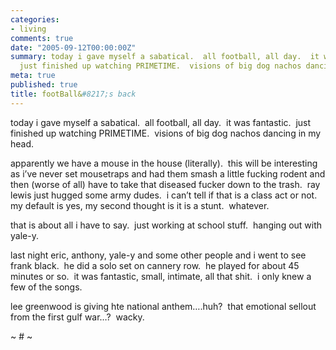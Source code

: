 ```yaml
---
categories:
- living
comments: true
date: "2005-09-12T00:00:00Z"
summary: today i gave myself a sabatical.  all football, all day.  it was fantastic. 
  just finished up watching PRIMETIME.  visions of big dog nachos dancing in my head.
meta: true
published: true
title: footBall&#8217;s back
---
```


today i gave myself a sabatical.  all football, all day.  it was fantastic.  just finished up watching PRIMETIME.  visions of big dog nachos dancing in my head.

apparently we have a mouse in the house (literally).  this will be interesting as i’ve never set mousetraps and had them smash a little fucking rodent and then (worse of all) have to take that diseased fucker down to the trash.  ray lewis just hugged some army dudes.  i can’t tell if that is a class act or not.  my default is yes, my second thought is it is a stunt.  whatever.

that is about all i have to say.  just working at school stuff.  hanging out with yale-y. 

last night eric, anthony, yale-y and some other people and i went to see frank black.  he did a solo set on cannery row.  he played for about 45 minutes or so.  it was fantastic, small, intimate, all that shit.  i only knew a few of the songs.

lee greenwood is giving hte national anthem….huh?  that emotional sellout from the first gulf war…?  wacky.

~ # ~